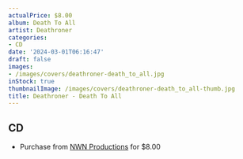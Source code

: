 ```yaml
---
actualPrice: $8.00
album: Death To All
artist: Deathroner
categories:
- CD
date: '2024-03-01T06:16:47'
draft: false
images:
- /images/covers/deathroner-death_to_all.jpg
inStock: true
thumbnailImage: /images/covers/deathroner-death_to_all-thumb.jpg
title: Deathroner - Death To All
---
```


## CD
* Purchase from [NWN Productions](http://shop.nwnprod.com/index.php?route=product/product&path=93&product_id=2965&sort=pd.name&order=ASC) for $8.00
